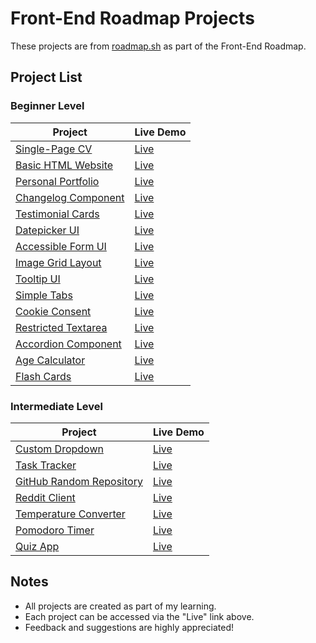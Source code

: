 # Front-End Roadmap Projects

These projects are from [roadmap.sh](https://roadmap.sh/) as part of the Front-End Roadmap.

## Project List

### Beginner Level
| Project | Live Demo |
|---------|----------|
| [Single-Page CV](https://roadmap.sh/projects/single-page-cv) | [Live](https://reyfaldy.github.io/roadmap.sh-fe-projects/01-Single%20Page%20CV/) |
| [Basic HTML Website](https://roadmap.sh/projects/basic-html-website) | [Live](https://reyfaldy.github.io/roadmap.sh-fe-projects/02-Basic%20HTML%20Website/) |
| [Personal Portfolio](https://roadmap.sh/projects/portfolio-website) | [Live](https://reyfaldy.github.io/roadmap.sh-fe-projects/03-Personal%20Portfolio/) |
| [Changelog Component](https://roadmap.sh/projects/changelog-component) | [Live](https://reyfaldy.github.io/roadmap.sh-fe-projects/04-Changelog%20Component/) |
| [Testimonial Cards](https://roadmap.sh/projects/testimonial-cards) | [Live](https://reyfaldy.github.io/roadmap.sh-fe-projects/05-Testimonial%20Cards/) |
| [Datepicker UI](https://roadmap.sh/projects/datepicker-ui) | [Live](https://reyfaldy.github.io/roadmap.sh-fe-projects/06-Datepicker%20UI/) |
| [Accessible Form UI](https://roadmap.sh/projects/accessible-form-ui) | [Live](https://reyfaldy.github.io/roadmap.sh-fe-projects/07-Accessible%20Form%20UI/) |
| [Image Grid Layout](https://roadmap.sh/projects/image-grid) | [Live](https://reyfaldy.github.io/roadmap.sh-fe-projects/08-Image%20Grid%20Layout/) |
| [Tooltip UI](https://roadmap.sh/projects/tooltip-ui) | [Live](https://reyfaldy.github.io/roadmap.sh-fe-projects/09-Tooltip%20UI/) |
| [Simple Tabs](https://roadmap.sh/projects/simple-tabs) | [Live](https://reyfaldy.github.io/roadmap.sh-fe-projects/10-Simple%20Tabs/) |
| [Cookie Consent](https://roadmap.sh/projects/cookie-consent) | [Live](https://reyfaldy.github.io/roadmap.sh-fe-projects/11-Cookie%20Consent/) |
| [Restricted Textarea](https://roadmap.sh/projects/restricted-textarea) | [Live](https://reyfaldy.github.io/roadmap.sh-fe-projects/12-Restricted%20Textarea/) |
| [Accordion Component](https://roadmap.sh/projects/accordion) | [Live](https://reyfaldy.github.io/roadmap.sh-fe-projects/13-Accordion%20Component/) |
| [Age Calculator](https://roadmap.sh/projects/age-calculator) | [Live](https://reyfaldy.github.io/roadmap.sh-fe-projects/14-Age%20Calculator/) |
| [Flash Cards](https://roadmap.sh/projects/flash-cards) | [Live](https://reyfaldyflashcards.netlify.app/) |

### Intermediate Level
| Project | Live Demo |
|---------|----------|
| [Custom Dropdown](https://roadmap.sh/projects/custom-dropdown) | [Live](https://reyfaldy.github.io/roadmap.sh-fe-projects/16-Custom%20Dropdown/) |
| [Task Tracker](https://roadmap.sh/projects/task-tracker-js) | [Live](https://reyfaldy.github.io/roadmap.sh-fe-projects/17-Task%20Tracker/) |
| [GitHub Random Repository](https://roadmap.sh/projects/github-random-repo) | [Live](https://reyfaldy.github.io/roadmap.sh-fe-projects/18-GitHub%20Random%20Repository/) |
| [Reddit Client](https://roadmap.sh/projects/reddit-client) | [Live](https://reyfaldyredditclient.netlify.app/) |
| [Temperature Converter](https://roadmap.sh/projects/temperature-converter) | [Live](https://reyfaldy.github.io/roadmap.sh-fe-projects/20-Temperature%20Converter/) |
| [Pomodoro Timer](https://roadmap.sh/projects/pomodoro-timer) | [Live](https://reyfaldypomodoro.netlify.app/) |
| [Quiz App](https://roadmap.sh/projects/quiz-app) | [Live](https://reyfaldyquizapp.netlify.app/) |

## Notes
- All projects are created as part of my learning.
- Each project can be accessed via the "Live" link above.
- Feedback and suggestions are highly appreciated!
